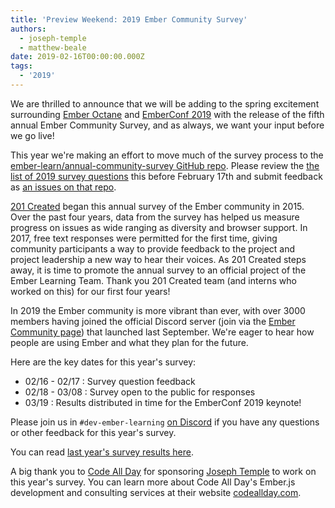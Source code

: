```yaml
---
title: 'Preview Weekend: 2019 Ember Community Survey'
authors:
  - joseph-temple
  - matthew-beale
date: 2019-02-16T00:00:00.000Z
tags:
  - '2019'
---
```


 
We are thrilled to announce that we will be adding to the spring excitement
surrounding [Ember Octane](https://github.com/emberjs/rfcs/blob/26c4d83fb66568e1087a05818fb39a307ebf8da8/text/0000-roadmap-2018.md)
and [EmberConf 2019](https://emberconf.com/) with the release of the fifth
annual Ember Community Survey, and as always, we want your input before we go
live!

This year we're making an effort to move much of the survey
process to the [ember-learn/annual-community-survey GitHub repo](https://github.com/ember-learn/annual-community-survey).
Please review the [the list of 2019 survey questions](https://github.com/ember-learn/annual-community-survey/blob/master/2019/survey-questions.md)
this before February 17th and submit feedback as
[an issues on that repo](https://github.com/ember-learn/annual-community-survey/issues).

[201 Created](https://www.201-created.com/) began this annual survey of
the Ember community in 2015. Over the past four years, data from the survey has helped
us measure progress on issues as wide ranging as diversity and browser support.
In 2017, free text responses were permitted for the first time, giving community
participants a way to provide feedback to the project and project leadership a
new way to hear their voices. As 201 Created steps away, it is
time to promote the annual survey to an official project of the Ember Learning
Team. Thank you 201 Created team (and interns who worked on this) for our first
four years!

In 2019 the Ember community is more vibrant than ever, with over 3000 members
having joined the official Discord server (join via the [Ember Community page](https://www.emberjs.com/community/))
that launched last September. We're eager to hear how people are using Ember
and what they plan for the future.

Here are the key dates for this year's survey:

* 02/16 - 02/17 : Survey question feedback
* 02/18 - 03/08 : Survey open to the public for responses
* 03/19 : Results distributed in time for the EmberConf 2019 keynote!

Please join us in `#dev-ember-learning` [on Discord](https://emberjs.com/community/)
if you have any questions or other feedback for this year's survey.

You can read [last year's survey results
here](https://www.emberjs.com/ember-community-survey-2018/).

A big thank you to [Code All Day](http://codeallday.com/) for sponsoring
[Joseph Temple](https://github.com/JosephDTemple) to work on this year's
survey. You can learn more about Code All Day's Ember.js development and
consulting services at their website [codeallday.com](http://codeallday.com/).
